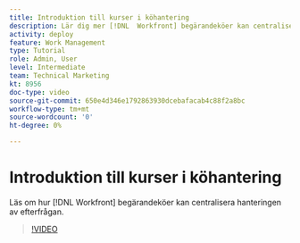 ```yaml
---
title: Introduktion till kurser i köhantering
description: Lär dig mer [!DNL  Workfront] begärandeköer kan centralisera hanteringen av efterfrågan.
activity: deploy
feature: Work Management
type: Tutorial
role: Admin, User
level: Intermediate
team: Technical Marketing
kt: 8956
doc-type: video
source-git-commit: 650e4d346e1792863930dcebafacab4c88f2a8bc
workflow-type: tm+mt
source-wordcount: '0'
ht-degree: 0%

---
```


# Introduktion till kurser i köhantering

Läs om hur [!DNL  Workfront] begärandeköer kan centralisera hanteringen av efterfrågan.

>[!VIDEO](https://video.tv.adobe.com/v/335219/?quality=12&learn=on)

